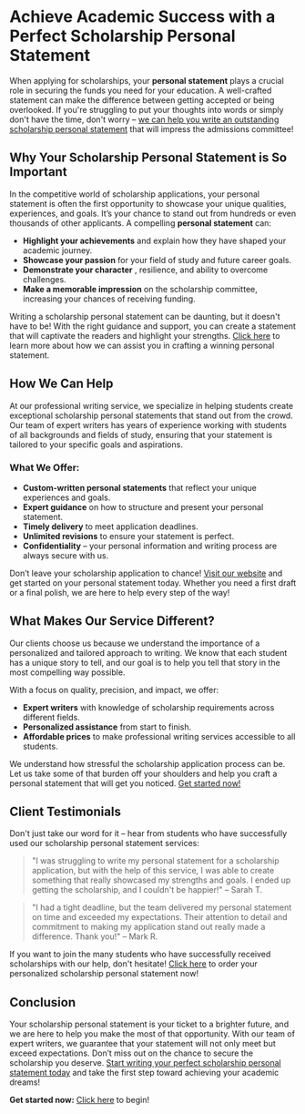 # Achieve Academic Success with a Perfect Scholarship Personal Statement

When applying for scholarships, your **personal statement** plays a crucial role in securing the funds you need for your education. A well-crafted statement can make the difference between getting accepted or being overlooked. If you're struggling to put your thoughts into words or simply don't have the time, don't worry – [we can help you write an outstanding scholarship personal statement](https://tinyurl.com/topessay?keyword=scholarship+personal+statement) that will impress the admissions committee!

## Why Your Scholarship Personal Statement is So Important

In the competitive world of scholarship applications, your personal statement is often the first opportunity to showcase your unique qualities, experiences, and goals. It’s your chance to stand out from hundreds or even thousands of other applicants. A compelling **personal statement** can:

- **Highlight your achievements** and explain how they have shaped your academic journey.
- **Showcase your passion** for your field of study and future career goals.
- **Demonstrate your character** , resilience, and ability to overcome challenges.
- **Make a memorable impression** on the scholarship committee, increasing your chances of receiving funding.

Writing a scholarship personal statement can be daunting, but it doesn't have to be! With the right guidance and support, you can create a statement that will captivate the readers and highlight your strengths. [Click here](https://tinyurl.com/topessay?keyword=scholarship+personal+statement) to learn more about how we can assist you in crafting a winning personal statement.

## How We Can Help

At our professional writing service, we specialize in helping students create exceptional scholarship personal statements that stand out from the crowd. Our team of expert writers has years of experience working with students of all backgrounds and fields of study, ensuring that your statement is tailored to your specific goals and aspirations.

### What We Offer:

- **Custom-written personal statements** that reflect your unique experiences and goals.
- **Expert guidance** on how to structure and present your personal statement.
- **Timely delivery** to meet application deadlines.
- **Unlimited revisions** to ensure your statement is perfect.
- **Confidentiality** – your personal information and writing process are always secure with us.

Don’t leave your scholarship application to chance! [Visit our website](https://tinyurl.com/topessay?keyword=scholarship+personal+statement) and get started on your personal statement today. Whether you need a first draft or a final polish, we are here to help every step of the way!

## What Makes Our Service Different?

Our clients choose us because we understand the importance of a personalized and tailored approach to writing. We know that each student has a unique story to tell, and our goal is to help you tell that story in the most compelling way possible.

With a focus on quality, precision, and impact, we offer:

- **Expert writers** with knowledge of scholarship requirements across different fields.
- **Personalized assistance** from start to finish.
- **Affordable prices** to make professional writing services accessible to all students.

We understand how stressful the scholarship application process can be. Let us take some of that burden off your shoulders and help you craft a personal statement that will get you noticed. [Get started now!](https://tinyurl.com/topessay?keyword=scholarship+personal+statement)

## Client Testimonials

Don't just take our word for it – hear from students who have successfully used our scholarship personal statement services:

> "I was struggling to write my personal statement for a scholarship application, but with the help of this service, I was able to create something that really showcased my strengths and goals. I ended up getting the scholarship, and I couldn't be happier!" – Sarah T.

> "I had a tight deadline, but the team delivered my personal statement on time and exceeded my expectations. Their attention to detail and commitment to making my application stand out really made a difference. Thank you!" – Mark R.

If you want to join the many students who have successfully received scholarships with our help, don't hesitate! [Click here](https://tinyurl.com/topessay?keyword=scholarship+personal+statement) to order your personalized scholarship personal statement now!

## Conclusion

Your scholarship personal statement is your ticket to a brighter future, and we are here to help you make the most of that opportunity. With our team of expert writers, we guarantee that your statement will not only meet but exceed expectations. Don’t miss out on the chance to secure the scholarship you deserve. [Start writing your perfect scholarship personal statement today](https://tinyurl.com/topessay?keyword=scholarship+personal+statement) and take the first step toward achieving your academic dreams!

**Get started now:** [Click here](https://tinyurl.com/topessay?keyword=scholarship+personal+statement) to begin!
